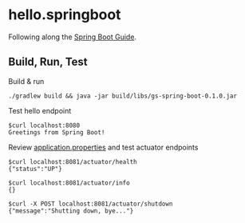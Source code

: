 # hello.springboot

Following along the [Spring Boot Guide](https://spring.io/guides/gs/spring-boot/#scratch).

## Build, Run, Test

Build & run

```console
./gradlew build && java -jar build/libs/gs-spring-boot-0.1.0.jar
```

Test hello endpoint

```console
$curl localhost:8080
Greetings from Spring Boot!
```

Review [application.properties](src/main/resources/application.properties) and test actuator endpoints

```console
$curl localhost:8081/actuator/health
{"status":"UP"}

$curl localhost:8081/actuator/info
{}

$curl -X POST localhost:8081/actuator/shutdown
{"message":"Shutting down, bye..."}
```
